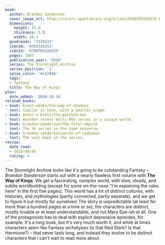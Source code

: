 ```yaml
---
book:
  author: Brandon Sanderson
  cover_image_url: http://covers.openlibrary.org/b/isbn/9780765326355-L.jpg
  dimensions:
    height: 25.0
    thickness: 5.0
    width: 16.3
  goodreads: '7235533'
  isbn10: '0765326353'
  isbn13: '9780765326355'
  pages: 1007
  publication_year: '2010'
  series: The Stormlight Archive
  series_position: '1'
  spine_color: '#c57048'
  tags:
  - fantasy
  title: The Way of Kings
plan:
  date_added: '2016-10-14'
related_books:
- book: brent-weeks/the-way-of-shadows
  text: Similar in tone, with a smaller scope.
- book: peter-v-brett/the-painted-man
  text: Another recent multi-POV series in a unique world.
- book: brandon-sanderson/the-final-empire
  text: The YA series in the same universe.
- book: brandon-sanderson/words-of-radiance
  text: The next book in the series.
review:
  date_read:
  - 2018-08-05
  rating: 4
---
```


The Stormlight Archive looks like it's going to be outstanding Fantasy – *Brandon Sanderson* starts out with a nearly
flawless first volume with **The Way of Kings**. We get a fascinating, complex world, with slow, steady, and subtle
worldbuilding (except for some on-the-nose "I'm explaining the rules here" in the first five pages). This world has
a lot of distinct cultures, with histories, and mythologies (partly connected, partly separate), and we get to figure it
out mostly for ourselves! The story is unpredictable (at least for more than a hundred pages at a time or so),
the characters are distinct, mostly lovable or at least understandable, and not Mary Sue-ish at all. One of the
protagonists has to deal with explicit depressive episodes, for example. It's a long book, but it's very much worth it,
and while at times characters seem like Fantasy archetypes (is that Ned Stark? Is that Hermione?) – that never lasts
long, and instead they evolve to be distinct characters that I can't wait to read more about.
